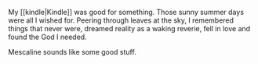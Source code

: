 My [[kindle|Kindle]] was good for something. Those sunny summer days were all I wished for. Peering through leaves at the sky, I remembered things that never were, dreamed reality as a waking reverie, fell in love and found the God I needed.

Mescaline sounds like some good stuff.